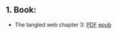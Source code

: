 ## 1. Book:
- The tangled web chapter 3: [PDF](https://gateway.ipfs.io/ipfs/bafykbzaceavc3iiv7fnue26mz3q5kyioxy6jmbzwsoybwv5wssxekbhzq5ypu?filename=Safari%2C%20an%20O%27Reilly%20Media%20Company._%20Zalewski%2C%20Michal%20-%20The%20Tangled%20Web_%20A%20Guide%20to%20Securing%20Modern%20Web%20Applications-No%20Starch%20Press%20%282011%29.pdf) [epub](https://cloudflare-ipfs.com/ipfs/bafykbzacecrtgac2em5rzn46potwbvebzr3qzt4fq3tshefnwzykrcmbssrua?filename=Zalewski%2C%20Michal%20-%20The%20tangled%20Web%20a%20guide%20to%20securing%20modern%20Web%20applications-No%20Starch%20Press%20%282012_2011%29.epub)
